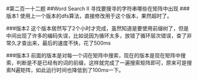 #第二百一十二题
##Word Search II
寻找要搜寻的字符串哪些在矩阵中出现
###版本1
使用上一个版本的dfs算法，直接修改用于这个版本，果然超时了。

###版本2
这个版本居然写了2个小时才完成，虽然知道是要使用前缀树了，但是中间出现了许多的编码失误，比如说因为循环太多，放错了循环层次错误，查了非常久才查出来，最后的速度不快，花了500ms

###版本3
前面的版本是对每一个词在矩阵中搜索，现在的版本是现在矩阵中搜索，判断是不是已经有的词的前缀，这样就完成了一遍搜索矩阵即可，原来可是搜索N遍矩阵，如此运行时间也降低到了100ms一下。